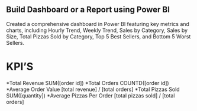 ## Build Dashboard or a Report using Power BI

Created a comprehensive dashboard in Power BI featuring key metrics and charts, 
including Hourly Trend, 
Weekly Trend, Sales by Category, 
Sales by Size, 
Total Pizzas Sold by Category, 
Top 5 Best Sellers, and Bottom 5 Worst Sellers.

# KPI’S
*Total Revenue SUM([order id])
*Total Orders COUNTD([order id])
*Average Order Value [total revenue] / [total orders]
*Total Pizzas Sold SUM([quantity])
*Average Pizzas Per Order [total pizzas sold] / [total orders]
